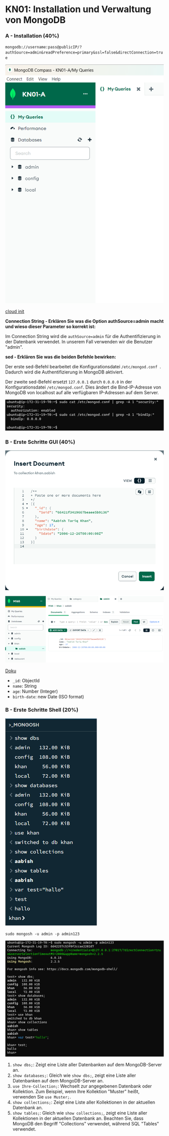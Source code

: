 # KN01: Installation und Verwaltung von MongoDB

### A - Installation (40%)

`mongodb://username:pass@publicIP/? `
`authSource=admin&readPreference=primary&ssl=false&directConnection=true`

![list.png](./res/images/A-list.png)

[cloud init](./res/cloud-init.yaml)

<b>Connection String - Erklären Sie was die Option authSource=admin macht und wieso dieser Parameter so korrekt ist:</b>

Im Connection String wird die `authSource=admin` für die Authentifizierung in der Datenbank verwendet. In unserem Fall verwenden wir die Benutzer "admin".

<b>sed - Erklären Sie was die beiden Befehle bewirken:</b>

Der erste sed-Befehl bearbeitet die Konfigurationsdatei `/etc/mongod.conf `. Dadurch wird die Authentifizierung in MongoDB aktiviert.

Der zweite sed-Befehl ersetzt `127.0.0.1` durch `0.0.0.0` in der Konfigurationsdatei `/etc/mongod.conf`. Dies ändert die Bind-IP-Adresse von MongoDB von localhost auf alle verfügbaren IP-Adressen auf dem Server.

![Image](./res/images/A-content-KFDatei.png)

### B - Erste Schritte GUI (40%)

![Image](./res/images/B-imported-data.png)

![Image](./res/images/B-visible-data.png)

[Doku](./res/khan.aabish.json)

- `_id`: ObjectId
- `name`: String
- `age`: Number (Integer)
- `birth-date`: new Date (ISO format)

### B - Erste Schritte Shell (20%)

![Image](./res/images/C-mongosh.png)

`sudo mongosh -u admin -p admin123`

![Image](./res/images/C-shell.png)

1. `show dbs;`: Zeigt eine Liste aller Datenbanken auf dem MongoDB-Server an.
2. `show databases;`: Gleich wie `show dbs;`, zeigt eine Liste aller Datenbanken auf dem MongoDB-Server an.
3. `use Ihre-Collection;`: Wechselt zur angegebenen Datenbank oder Kollektion. Zum Beispiel, wenn Ihre Kollektion "Muster" heißt, verwenden Sie `use Muster;`.
4. `show collections;`: Zeigt eine Liste aller Kollektionen in der aktuellen Datenbank an.
5. `show tables;`: Gleich wie `show collections;`, zeigt eine Liste aller Kollektionen in der aktuellen Datenbank an. Beachten Sie, dass MongoDB den Begriff "Collections" verwendet, während SQL "Tables" verwendet.

